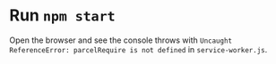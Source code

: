 # Run `npm start`

Open the browser and see the console throws with `Uncaught ReferenceError: parcelRequire is not defined` in `service-worker.js`.